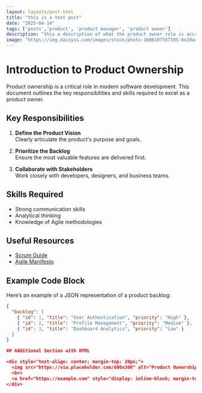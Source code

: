 ```yaml
---
layout: layouts/post.html
title: "this is a test post"
date: "2025-04-14"
tags: ['posts','product', 'product manager', 'product owner']
description: "this a description of what the product owner role is accroding to Chat-GPT"
image: "https://img.daisyui.com/images/stock/photo-1606107557195-0e29a4b5b4aa.webp"
---
```


# Introduction to Product Ownership

Product ownership is a critical role in modern software development. This document outlines the key responsibilities and skills required to excel as a product owner.

## Key Responsibilities

1. **Define the Product Vision**  
   Clearly articulate the product's purpose and goals.

2. **Prioritize the Backlog**  
   Ensure the most valuable features are delivered first.

3. **Collaborate with Stakeholders**  
   Work closely with developers, designers, and business teams.

## Skills Required

- Strong communication skills
- Analytical thinking
- Knowledge of Agile methodologies

## Useful Resources

- [Scrum Guide](https://scrumguides.org)
- [Agile Manifesto](https://agilemanifesto.org)

## Example Code Block

Here’s an example of a JSON representation of a product backlog:

```json
{
  "backlog": [
    { "id": 1, "title": "User Authentication", "priority": "High" },
    { "id": 2, "title": "Profile Management", "priority": "Medium" },
    { "id": 3, "title": "Dashboard Analytics", "priority": "Low" }
  ]
}

## Additional Section with HTML

<div style="text-align: center; margin-top: 20px;">
  <img src="https://via.placeholder.com/600x300" alt="Product Ownership" style="max-width: 100%; height: auto; border: 1px solid #ddd; border-radius: 8px;">
  <br>
  <a href="https://example.com" style="display: inline-block; margin-top: 10px; padding: 10px 20px; background-color: #007BFF; color: white; text-decoration: none; border-radius: 5px;">Learn More</a>
</div>